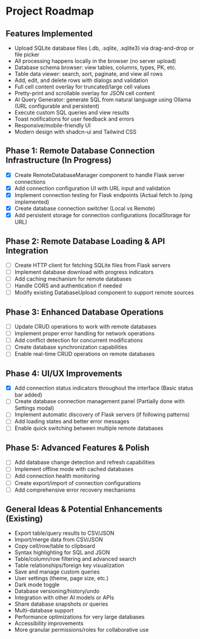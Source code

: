 # Project Roadmap

## Features Implemented

- Upload SQLite database files (.db, .sqlite, .sqlite3) via drag-and-drop or file picker
- All processing happens locally in the browser (no server upload)
- Database schema browser: view tables, columns, types, PK, etc.
- Table data viewer: search, sort, paginate, and view all rows
- Add, edit, and delete rows with dialogs and validation
- Full cell content overlay for truncated/large cell values
- Pretty-print and scrollable overlay for JSON cell content
- AI Query Generator: generate SQL from natural language using Ollama (URL configurable and persistent)
- Execute custom SQL queries and view results
- Toast notifications for user feedback and errors
- Responsive/mobile-friendly UI
- Modern design with shadcn-ui and Tailwind CSS

## Phase 1: Remote Database Connection Infrastructure (In Progress)
- [x] Create RemoteDatabaseManager component to handle Flask server connections
- [x] Add connection configuration UI with URL input and validation
- [x] Implement connection testing for Flask endpoints (Actual fetch to /ping implemented)
- [x] Create database connection switcher (Local vs Remote)
- [x] Add persistent storage for connection configurations (localStorage for URL)

## Phase 2: Remote Database Loading & API Integration
- [ ] Create HTTP client for fetching SQLite files from Flask servers
- [ ] Implement database download with progress indicators
- [ ] Add caching mechanism for remote databases
- [ ] Handle CORS and authentication if needed
- [ ] Modify existing DatabaseUpload component to support remote sources

## Phase 3: Enhanced Database Operations
- [ ] Update CRUD operations to work with remote databases
- [ ] Implement proper error handling for network operations
- [ ] Add conflict detection for concurrent modifications
- [ ] Create database synchronization capabilities
- [ ] Enable real-time CRUD operations on remote databases

## Phase 4: UI/UX Improvements
- [x] Add connection status indicators throughout the interface (Basic status bar added)
- [ ] Create database connection management panel (Partially done with Settings modal)
- [ ] Implement automatic discovery of Flask servers (if following patterns)
- [ ] Add loading states and better error messages
- [ ] Enable quick switching between multiple remote databases

## Phase 5: Advanced Features & Polish
- [ ] Add database change detection and refresh capabilities
- [ ] Implement offline mode with cached databases
- [ ] Add connection health monitoring
- [ ] Create export/import of connection configurations
- [ ] Add comprehensive error recovery mechanisms

## General Ideas & Potential Enhancements (Existing)

- Export table/query results to CSV/JSON
- Import/merge data from CSV/JSON
- Copy cell/row/table to clipboard
- Syntax highlighting for SQL and JSON
- Table/column/row filtering and advanced search
- Table relationships/foreign key visualization
- Save and manage custom queries
- User settings (theme, page size, etc.)
- Dark mode toggle
- Database versioning/history/undo
- Integration with other AI models or APIs
- Share database snapshots or queries
- Multi-database support
- Performance optimizations for very large databases
- Accessibility improvements
- More granular permissions/roles for collaborative use 